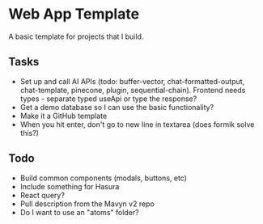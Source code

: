 # Web App Template

A basic template for projects that I build.

## Tasks

- Set up and call AI APIs (todo: buffer-vector, chat-formatted-output, chat-template, pinecone, plugin, sequential-chain). Frontend needs types - separate typed useApi or type the response?
- Get a demo database so I can use the basic functionality?
- Make it a GitHub template
- When you hit enter, don't go to new line in textarea (does formik solve this?)

## Todo

- Build common components (modals, buttons, etc)
- Include something for Hasura
- React query?
- Pull description from the Mavyn v2 repo
- Do I want to use an "atoms" folder?